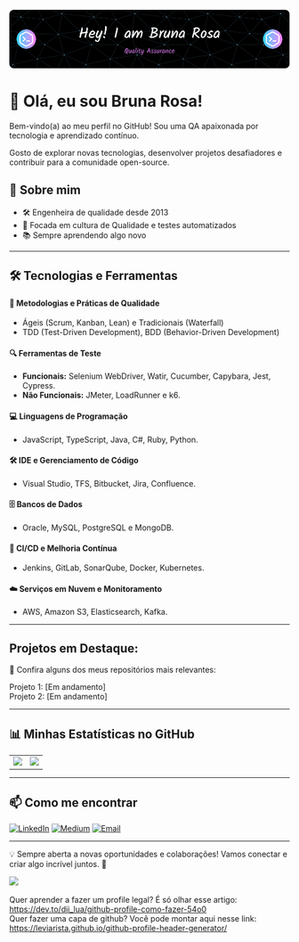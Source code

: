 ![capa github](images/github-header-image.png)  

# 👋 Olá, eu sou Bruna Rosa!

Bem-vindo(a) ao meu perfil no GitHub! Sou uma QA apaixonada por tecnologia e aprendizado contínuo. 

Gosto de explorar novas tecnologias, desenvolver projetos desafiadores e contribuir para a comunidade open-source.

## 🚀 Sobre mim

- 🛠 Engenheira de qualidade desde 2013
- 🚀 Focada em cultura de Qualidade e testes automatizados
- 📚 Sempre aprendendo algo novo

---

## 🛠️ Tecnologias e Ferramentas

#### 📌 Metodologias e Práticas de Qualidade
- Ágeis (Scrum, Kanban, Lean) e Tradicionais (Waterfall)
- TDD (Test-Driven Development), BDD (Behavior-Driven Development)

#### 🔍 Ferramentas de Teste
- **Funcionais:** Selenium WebDriver, Watir, Cucumber, Capybara, Jest, Cypress.
- **Não Funcionais:** JMeter, LoadRunner e k6.

#### 💻 Linguagens de Programação
- JavaScript, TypeScript, Java, C#, Ruby, Python.

#### 🛠 IDE e Gerenciamento de Código
- Visual Studio, TFS, Bitbucket, Jira, Confluence.

#### 🗄️ Bancos de Dados
- Oracle, MySQL, PostgreSQL e MongoDB.

#### 🔄 CI/CD e Melhoria Contínua
- Jenkins, GitLab, SonarQube, Docker, Kubernetes.

#### ☁️ Serviços em Nuvem e Monitoramento
- AWS, Amazon S3, Elasticsearch, Kafka.

---

## Projetos em Destaque:
📌 Confira alguns dos meus repositórios mais relevantes:

Projeto 1: [Em andamento]
<br>
Projeto 2: [Em andamento]

---
## 📊 Minhas Estatísticas no GitHub

<center>
<table>
    <tr>
        <td>
            <img src="https://github-readme-stats.vercel.app/api?username=BrunaRosa&show_icons=true&theme=radical"/>
        </td>
        <td>
            <img src="https://github-readme-stats.vercel.app/api/top-langs/?username=BrunaRosa&layout=compact&theme=radical"/>
        </td>
    </tr>
</table>
</center>

---

## 📫 Como me encontrar

[![LinkedIn](https://img.shields.io/badge/LinkedIn-0077B5?style=for-the-badge&logo=linkedin&logoColor=white)](https://linkedin.com/in/brunarosa)
[![Medium](https://img.shields.io/badge/Medium-12100E?style=for-the-badge&logo=medium&logoColor=white)](https://medium.com/@brunarosaqa)
[![Email](https://img.shields.io/badge/Email-D14836?style=for-the-badge&logo=gmail&logoColor=white)](mailto:bruninha20_468@hotmail.com)

---
💡 Sempre aberta a novas oportunidades e colaborações! Vamos conectar e criar algo incrível juntos. 🚀

![](https://komarev.com/ghpvc/?username=brunarosa&color=blue&style=flat)

Quer aprender a fazer um profile legal? É só olhar esse artigo: https://dev.to/dii_lua/github-profile-como-fazer-54o0
<br>
Quer fazer uma capa de github? Você pode montar aqui nesse link: https://leviarista.github.io/github-profile-header-generator/
